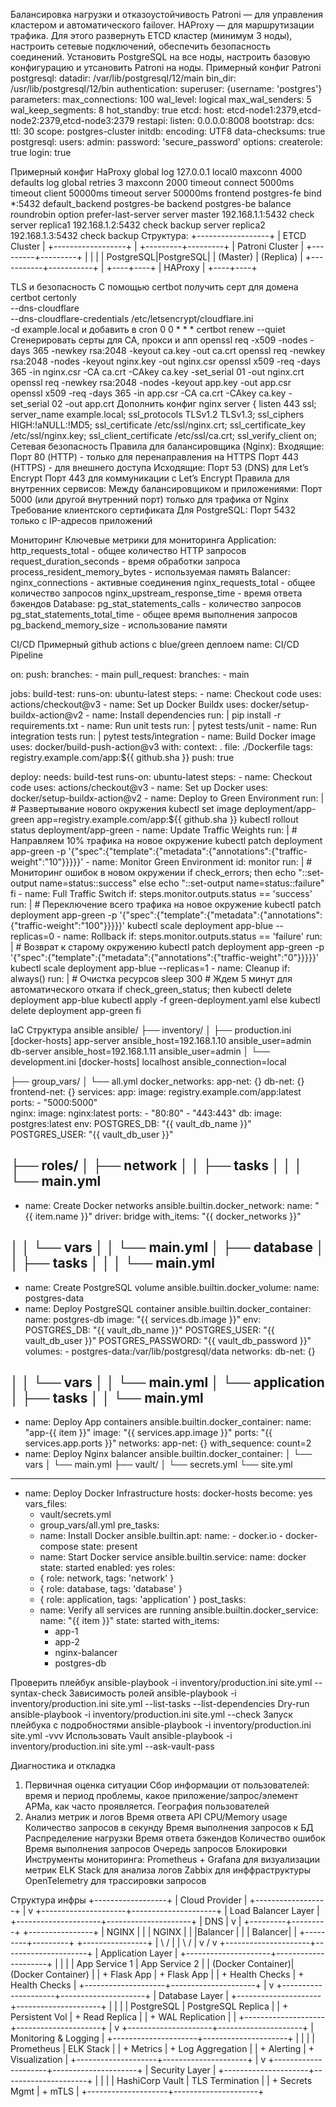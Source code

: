 Балансировка нагрузки и отказоустойчивость
Patroni — для управления кластером и автоматического failover. HAProxy — для маршрутизации трафика. Для этого развернуть ETCD кластер (минимум 3 ноды), настроить сетевые подключений, обеспечить безопасность соединений.
Установить PostgreSQL на все ноды, настроить базовую конфигурацию и утсановить Patroni на ноды. 
Примерный конфиг Patroni
postgresql:
    datadir: /var/lib/postgresql/12/main
    bin_dir: /usr/lib/postgresql/12/bin
authentication:
      superuser: {username: 'postgres'}
      parameters:
    max_connections: 100
    wal_level: logical
    max_wal_senders: 5
    wal_keep_segments: 8
    hot_standby: true
etcd:
  host: etcd-node1:2379,etcd-node2:2379,etcd-node3:2379
restapi:
  listen: 0.0.0.0:8008
bootstrap:
  dcs:
    ttl: 30
    scope: postgres-cluster
  initdb:
    encoding: UTF8
    data-checksums: true
  postgresql:
    users:
      admin:
        password: 'secure_password'
        options:
          createrole: true
          login: true

Примерный конфиг HaProxy
global
    log 127.0.0.1 local0
    maxconn 4000
defaults
    log global
    retries 3
    maxconn 2000
    timeout connect 5000ms
    timeout client 50000ms
    timeout server 50000ms
frontend postgres-fe
    bind *:5432
    default_backend postgres-be
backend postgres-be
    balance roundrobin
    option prefer-last-server
    server master 192.168.1.1:5432 check
    server replica1 192.168.1.2:5432 check backup
    server replica2 192.168.1.3:5432 check backup
Структура:
+------------------+
|  ETCD Cluster    |
+------------------+
          |
+---------+---------+
| Patroni Cluster   |
+---------+---------+
|          |        |
| PostgreSQL|PostgreSQL|
|  (Master) | (Replica) |
+-----------+-----------+
          |
     +----+----+
     | HAProxy |
     +----+----+


TLS и безопасность
С помощью certbot получить серт для домена
certbot certonly \
  --dns-cloudflare \
  --dns-cloudflare-credentials /etc/letsencrypt/cloudflare.ini \
  -d example.local
и добавить в cron 0 0 * * * certbot renew --quiet
Сгенерировать серты для CA, прокси и апп
openssl req -x509 -nodes -days 365 -newkey rsa:2048 -keyout ca.key -out ca.crt
openssl req -newkey rsa:2048 -nodes -keyout nginx.key -out nginx.csr
openssl x509 -req -days 365 -in nginx.csr -CA ca.crt -CAkey ca.key -set_serial 01 -out nginx.crt
openssl req -newkey rsa:2048 -nodes -keyout app.key -out app.csr
openssl x509 -req -days 365 -in app.csr -CA ca.crt -CAkey ca.key -set_serial 02 -out app.crt
Дополнить конфиг nginx
server {
    listen 443 ssl;
    server_name example.local;
    ssl_protocols TLSv1.2 TLSv1.3;
    ssl_ciphers HIGH:!aNULL:!MD5;
    ssl_certificate /etc/ssl/nginx.crt;
    ssl_certificate_key /etc/ssl/nginx.key;
    ssl_client_certificate /etc/ssl/ca.crt;
    ssl_verify_client on;
Сетевая безопасность
Правила для балансировщика (Nginx):
Входящие:
Порт 80 (HTTP) - только для перенаправления на HTTPS
Порт 443 (HTTPS) - для внешнего доступа
Исходящие:
Порт 53 (DNS) для Let’s Encrypt
Порт 443 для коммуникации с Let’s Encrypt
Правила для внутренних сервисов:
Между балансировщиком и приложениями:
Порт 5000 (или другой внутренний порт) только для трафика от Nginx
Требование клиентского сертификата
Для PostgreSQL:
Порт 5432 только с IP-адресов приложений

Мониторинг
Ключевые метрики для мониторинга
Application:
http_requests_total - общее количество HTTP запросов
request_duration_seconds - время обработки запроса
process_resident_memory_bytes - используемая память
Balancer:
nginx_connections - активные соединения
nginx_requests_total - общее количество запросов
nginx_upstream_response_time - время ответа бэкендов
Database:
pg_stat_statements_calls - количество запросов
pg_stat_statements_total_time - общее время выполнения запросов
pg_backend_memory_size - использование памяти


CI/CD
Примерный github actions с blue/green деплоем
name: CI/CD Pipeline

on:
  push:
    branches:
      - main
  pull_request:
    branches:
      - main

jobs:
  build-test:
    runs-on: ubuntu-latest
    steps:
      - name: Checkout code
        uses: actions/checkout@v3
      - name: Set up Docker Buildx
        uses: docker/setup-buildx-action@v2
      - name: Install dependencies
        run: |
          pip install -r requirements.txt
      - name: Run unit tests
        run: |
          pytest tests/unit
      - name: Run integration tests
        run: |
          pytest tests/integration
      - name: Build Docker image
        uses: docker/build-push-action@v3
        with:
          context: .
          file: ./Dockerfile
          tags: registry.example.com/app:${{ github.sha }}
          push: true

  deploy:
    needs: build-test
    runs-on: ubuntu-latest
    steps:
      - name: Checkout code
        uses: actions/checkout@v3
      - name: Set up Docker
        uses: docker/setup-buildx-action@v2
      - name: Deploy to Green Environment
        run: |
          # Развертывание нового окружения
          kubectl set image deployment/app-green app=registry.example.com/app:${{ github.sha }}
          kubectl rollout status deployment/app-green
      - name: Update Traffic Weights
        run: |
          # Направляем 10% трафика на новое окружение
          kubectl patch deployment app-green -p '{"spec":{"template":{"metadata":{"annotations":{"traffic-weight":"10"}}}}}'
      - name: Monitor Green Environment
        id: monitor
        run: |
          # Мониторинг ошибок в новом окружении
          if check_errors; then
            echo "::set-output name=status::success"
          else
            echo "::set-output name=status::failure"
          fi
      - name: Full Traffic Switch
        if: steps.monitor.outputs.status == 'success'
        run: |
          # Переключение всего трафика на новое окружение
          kubectl patch deployment app-green -p '{"spec":{"template":{"metadata":{"annotations":{"traffic-weight":"100"}}}}}'
          kubectl scale deployment app-blue --replicas=0
      - name: Rollback
        if: steps.monitor.outputs.status == 'failure'
        run: |
          # Возврат к старому окружению
          kubectl patch deployment app-green -p '{"spec":{"template":{"metadata":{"annotations":{"traffic-weight":"0"}}}}}'
          kubectl scale deployment app-blue --replicas=1
      - name: Cleanup
        if: always()
        run: |
          # Очистка ресурсов
          sleep 300  # Ждем 5 минут для автоматического отката
          if check_green_status; then
            kubectl delete deployment app-blue
            kubectl apply -f green-deployment.yaml
          else
            kubectl delete deployment app-green
          fi

IaC
Структура ansible
ansible/
├── inventory/
│   ├── production.ini
[docker-hosts]
app-server ansible_host=192.168.1.10 ansible_user=admin
db-server ansible_host=192.168.1.11 ansible_user=admin
│   └── development.ini
[docker-hosts]
localhost ansible_connection=local

├── group_vars/
│   └── all.yml
docker_networks:
  app-net: {}
  db-net: {}
  frontend-net: {}
services:
  app:
    image: registry.example.com/app:latest
    ports:
      - "5000:5000"    
  nginx:
    image: nginx:latest
    ports:
      - "80:80"
      - "443:443"
  db:
    image: postgres:latest
    env:
      POSTGRES_DB: "{{ vault_db_name }}"
      POSTGRES_USER: "{{ vault_db_user }}"

├── roles/
│   ├── network
│   │   ├── tasks
│   │   │   └── main.yml
---
- name: Create Docker networks
  ansible.builtin.docker_network:
    name: "{{ item.name }}"
    driver: bridge
  with_items: "{{ docker_networks }}"

│   │   └── vars
│   │       └── main.yml
│   ├── database
│   │   ├── tasks
│   │   │   └── main.yml
---
- name: Create PostgreSQL volume
  ansible.builtin.docker_volume:
    name: postgres-data
- name: Deploy PostgreSQL container
  ansible.builtin.docker_container:
    name: postgres-db
    image: "{{ services.db.image }}"
    env:
      POSTGRES_DB: "{{ vault_db_name }}"
      POSTGRES_USER: "{{ vault_db_user }}"
      POSTGRES_PASSWORD: "{{ vault_db_password }}"
    volumes:
      - postgres-data:/var/lib/postgresql/data
    networks:
      db-net: {}

│   │   └── vars
│   │       └── main.yml
│   └── application
│       ├── tasks
│       │   └── main.yml
---
- name: Deploy App containers
  ansible.builtin.docker_container:
    name: "app-{{ item }}"
    image: "{{ services.app.image }}"
    ports: "{{ services.app.ports }}"
    networks:
      app-net: {}
  with_sequence: count=2
- name: Deploy Nginx balancer
  ansible.builtin.docker_container:
│       └── vars
│           └── main.yml
├── vault/
│   └── secrets.yml
└── site.yml
---
- name: Deploy Docker Infrastructure
  hosts: docker-hosts
  become: yes
  vars_files:
    - vault/secrets.yml
    - group_vars/all.yml
  pre_tasks:
    - name: Install Docker
      ansible.builtin.apt:
        name:
          - docker.io
          - docker-compose
        state: present      
    - name: Start Docker service
      ansible.builtin.service:
        name: docker
        state: started
        enabled: yes
  roles:
    - { role: network, tags: 'network' }
    - { role: database, tags: 'database' }
    - { role: application, tags: 'application' }
  post_tasks:
    - name: Verify all services are running
      ansible.builtin.docker_service:
        name: "{{ item }}"
        state: started
      with_items:
        - app-1
        - app-2
        - nginx-balancer
        - postgres-db

Проверить плейбук
ansible-playbook -i inventory/production.ini site.yml --syntax-check
Зависимость ролей
ansible-playbook -i inventory/production.ini site.yml --list-tasks --list-dependencies
Dry-run
ansible-playbook -i inventory/production.ini site.yml --check
Запуск плейбука с подробностями
ansible-playbook -i inventory/production.ini site.yml -vvv
Использовать Vault
ansible-playbook -i inventory/production.ini site.yml --ask-vault-pass

Диагностика и откладка
1. Первичная оценка ситуации
Сбор информации от пользователей: время и период проблемы, какое приложение/запрос/элемент АРМа, как часто проявляется. География пользователей
2. Анализ метрик и логов
Время ответа API
CPU/Memory usage
Количество запросов в секунду
Время выполнения запросов к БД
Распределение нагрузки
Время ответа бэкендов
Количество ошибок
Время выполнения запросов
Очередь запросов
Блокировки
Инструменты мониторинга:
Prometheus + Grafana для визуализации метрик
ELK Stack для анализа логов
Zabbix для инффраструктуры
OpenTelemetry для трассировки запросов

Структура инфры
                        +------------------+
                        |   Cloud Provider |
                        +------------------+
                               |
                               v
        +---------------------+---------------------+
        |     Load Balancer Layer                   |
        +---------------------+---------------------+
                  | DNS                             |
                  v                                 |
        +---------+---------+     +----------------+
        |  NGINX  |         |     |  NGINX  |       |
        |Balancer |         |     | Balancer|       |
        +---------+---------+     +----------------+
                  |            \    /              |
                  |             \  /               |
                  v              \/               v
        +---------------------+---------------------+
        |     Application Layer                   |
        +---------------------+---------------------+
        |                    |                     |
        |  App Service 1     |   App Service 2     |
        |  (Docker Container)|  (Docker Container) |
        |  + Flask App       |   + Flask App       |
        |  + Health Checks   |   + Health Checks   |
        +--------------------+---------------------+
                               |
                               v
        +---------------------+---------------------+
        |     Database Layer                        |
        +---------------------+---------------------+
        |                    |                     |
        |   PostgreSQL       |   PostgreSQL Replica |
        |  + Persistent Vol  |   + Read Replica     |
        |  + WAL Replication |                     |
        +--------------------+---------------------+
                               |
                               v
        +---------------------+---------------------+
        |     Monitoring & Logging               |
        +---------------------+---------------------+
        |                    |                     |
        |   Prometheus       |   ELK Stack         |
        |   + Metrics        |   + Log Aggregation |
        |   + Alerting       |   + Visualization   |
        +--------------------+---------------------+
                               |
                               v
        +---------------------+---------------------+
        |     Security Layer                        |
        +---------------------+---------------------+
        |                    |                     |
        |   HashiCorp Vault  |   TLS Termination   |
        |   + Secrets Mgmt   |   + mTLS            |
        +--------------------+---------------------+

















